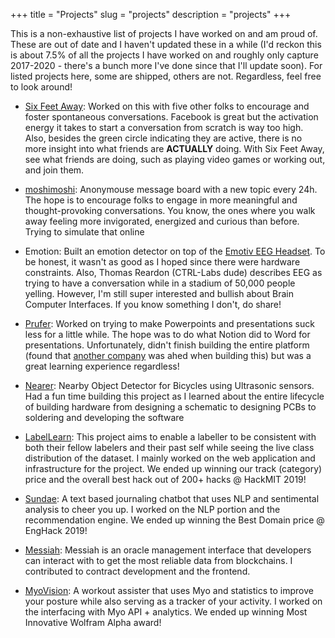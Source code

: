 +++
title = "Projects"
slug = "projects"
description = "projects"
+++
&nbsp;

This is a non-exhaustive list of projects I have worked on and am proud of. These are out of date and I haven't updated these in a while (I'd reckon this is about 7.5% of all the projects I have worked on and roughly only capture 2017-2020 - there's a bunch more I've done since that I'll update soon). For listed projects here, some are shipped, others are not. Regardless, feel free to look around!
&nbsp;

* [Six Feet Away](https://sixfeet.chat/): Worked on this with five other folks to encourage and foster spontaneous conversations. Facebook is great but the activation energy it takes to start a conversation from scratch is way too high. Also, besides the green circle indicating they are active, there is no more insight into what friends are __ACTUALLY__ doing. With Six Feet Away, see what friends are doing, such as playing video games or working out, and join them.  
* [moshimoshi](https://moshimoshi.chat/): Anonymouse message board with a new topic every 24h. The hope is to encourage folks to engage in more meaningful and thought-provoking conversations. You know, the ones where you walk away feeling more invigorated, energized and curious than before. Trying to simulate that online
&nbsp;

* Emotion: Built an emotion detector on top of the [Emotiv EEG Headset](https://www.emotiv.com/epoc/). To be honest, it wasn't as good as I hoped since there were hardware constraints. Also, Thomas Reardon (CTRL-Labs dude) describes EEG as trying to have a conversation while in a stadium of 50,000 people yelling. However, I'm still super interested and bullish about Brain Computer Interfaces. If you know something I don't, do share!
&nbsp;

* [Prufer](https://prufer.io/): Worked on trying to make Powerpoints and presentations suck less for a little while. The hope was to do what Notion did to Word for presentations. Unfortunately, didn't finish building the entire platform (found that [another company](https://pitch.com/) was ahed when building this) but was a great learning experience regardless! 

* [Nearer](https://github.com/adityas129/298): Nearby Object Detector for Bicycles using Ultrasonic sensors. Had a fun time building this project as I learned about the entire lifecycle of building hardware from designing a schematic to designing PCBs to soldering and developing the software
&nbsp;

* [LabelLearn](https://devpost.com/software/doway): This project aims to enable a labeller to be consistent with both their fellow labelers and their past self while seeing the live class distribution of the dataset. I mainly worked on the web application and infrastructure for the project. We ended up winning our track (category) price and the overall best hack out of 200+ hacks @ HackMIT 2019!
&nbsp;

* [Sundae](https://devpost.com/software/sundae): A text based journaling chatbot that uses NLP and sentimental analysis to cheer you up. I worked on the NLP portion and the recommendation engine. We ended up winning the Best Domain price @ EngHack 2019!
&nbsp;

* [Messiah](https://devpost.com/software/messiah-ngp1x8): Messiah is an oracle management interface that developers can interact with to get the most reliable data from blockchains. I contributed to contract development and the frontend.
&nbsp;

* [MyoVision](https://devpost.com/software/myovision): A workout assister that uses Myo and statistics to improve your posture while also serving as a tracker of your activity. I worked on the interfacing with Myo API + analytics. We ended up winning Most Innovative Wolfram Alpha award!
&nbsp;
